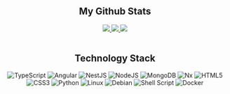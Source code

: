 <meta name="google-site-verification" content="sSE6qDq_S8Za2T0JZBXdPLK7eZueRZV4vsW1ZSb6IU0" />

<h2 align="center">My Github Stats</h2>

<div align="center">    

<a href="https://github.com/davormalnar">
    <img src="https://github-readme-streak-stats.herokuapp.com/?user=davormalnar&theme=dracula" />
</a>

<a href="https://github.com/davormalnar">
    <img src="https://github-readme-stats.vercel.app/api?username=davormalnar&count_private=true&show_icons=true&theme=dracula" />
</a>
<a href="https://github.com/davormalnar">
    <img src="https://github-readme-stats.vercel.app/api/top-langs/?username=davormalnar&langs_count=5&count_private=true&layout=compact&theme=dracula" />
</a>
    
</div>

<br>

<h2 align="center">Technology Stack</h2>
<div align="center">    
    
![TypeScript](https://img.shields.io/badge/typescript-%23007ACC.svg?style=for-the-badge&logo=typescript&logoColor=white)
![Angular](https://img.shields.io/badge/angular-%23DD0031.svg?style=for-the-badge&logo=angular&logoColor=white)
![NestJS](https://img.shields.io/badge/nestjs-%23E0234E.svg?style=for-the-badge&logo=nestjs&logoColor=white)
![NodeJS](https://img.shields.io/badge/node.js-6DA55F?style=for-the-badge&logo=node.js&logoColor=white)
![MongoDB](https://img.shields.io/badge/MongoDB-%234ea94b.svg?style=for-the-badge&logo=mongodb&logoColor=white)
![Nx](https://img.shields.io/badge/nx-143055?style=for-the-badge&logo=nx&logoColor=white)
![HTML5](https://img.shields.io/badge/html5-%23E34F26.svg?style=for-the-badge&logo=html5&logoColor=white)
![CSS3](https://img.shields.io/badge/css3-%231572B6.svg?style=for-the-badge&logo=css3&logoColor=white)
![Python](https://img.shields.io/badge/python-3670A0?style=for-the-badge&logo=python&logoColor=ffdd54)
![Linux](https://img.shields.io/badge/Linux-FCC624?style=for-the-badge&logo=linux&logoColor=black)
![Debian](https://img.shields.io/badge/Debian-D70A53?style=for-the-badge&logo=debian&logoColor=white)
![Shell Script](https://img.shields.io/badge/shell_script-%23121011.svg?style=for-the-badge&logo=gnu-bash&logoColor=white)
![Docker](https://img.shields.io/badge/docker-%230db7ed.svg?style=for-the-badge&logo=docker&logoColor=white)   
    
</div>

